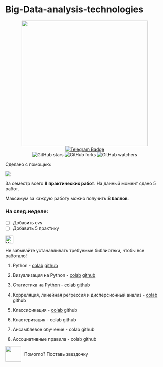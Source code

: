 # Big-Data-analysis-technologies

<div id="content" align="center">
  <div id="GIF">
    <img src="https://user-images.githubusercontent.com/74038190/213866269-5d00981c-7c98-46d7-8a8e-16f462f15227.gif" width="400"/>
  </div>

  <div id="badges">
    <a href="https://t.me/daria_chugu" target="_blank">
  <img src="https://img.shields.io/badge/Telegram-0088cc?style=for-the-badge&logo=telegram&logoColor=white" alt="Telegram Badge"/>
</a>
  </div>

  <div id="github-stats">
    <img src="https://img.shields.io/github/stars/ChaoticPost/Big-Data-analysis-technologies?style=social" alt="GitHub stars"/>
    <img src="https://img.shields.io/github/forks/ChaoticPost/Big-Data-analysis-technologies?style=social" alt="GitHub forks"/>
    <img src="https://img.shields.io/github/watchers/ChaoticPost/Big-Data-analysis-technologies.svg?style=social&label=Watch&maxAge=2592000" alt="GitHub watchers"/>
  </div>
</div>

   
<div id="servise">
  <div id="GIF">
   <p>Сделано с помощью:</p>
     <img src="https://colab.research.google.com/assets/colab-badge.svg" />
  </div>

За семестр всего **8 практических работ**. На данный момент сдано 5 работ.

Максимум за каждую работу можно получить **8 баллов**.

### На след.неделе:

- [ ] Добавить cvs
- [ ] Добавить 5 практику

<div id="content">
  <div id="Alarm">
     <img src="https://raw.githubusercontent.com/Tarikul-Islam-Anik/Animated-Fluent-Emojis/master/Emojis/Symbols/Warning.png" alt="Warning" width="25" height="25"/>
     <p>Не забывайте устанавливать требуемые библиотеки, чтобы все работало!</p>
</div>

1. Python - [colab](https://colab.research.google.com/drive/1ZMeZuF7aXCxytHqiHUKQcKXFgusj_Frc?usp=sharing) [github](https://github.com/ChaoticPost/Big-Data-analysis-technologies/tree/main/1%20pr)

2. Визуализация на Python - [colab](https://colab.research.google.com/drive/1tKZpNE0gXVGRZONeJRwH9js6lfenkzpP?usp=sharing) [github](https://github.com/ChaoticPost/Big-Data-analysis-technologies/tree/main/2%20pr)
   
3. Статистика на Python - [colab](https://colab.research.google.com/drive/1b5_sbxcxlaPaXSLXnZcOXTPI1LIC3aOT?usp=sharing) github

4. Корреляция, линейная регрессия и дисперсионный анализ - [colab](https://colab.research.google.com/drive/1_LYPyK8331Ba5wQ_-RzRneagevxA7S4H?usp=sharing) github

5. Классификация - [colab](https://colab.research.google.com/drive/1y33xfvjX1k9C9Ls6G4D66AjaMCbsWzbx?usp=sharing) github

6. Кластеризация - colab github
  
7. Ансамблевое обучение - colab github

8. Ассоциативные правила - colab github


<div id="servise">
  <div id="GIF" style="display: flex; align-items: center;">
    <img src="https://user-images.githubusercontent.com/74038190/216122041-518ac897-8d92-4c6b-9b3f-ca01dcaf38ee.png" style="width: 50px; height: 50px; margin-right: 10px;" />
   <p>Помогло? Поставь звездочку</p>
  </div>
</div>
